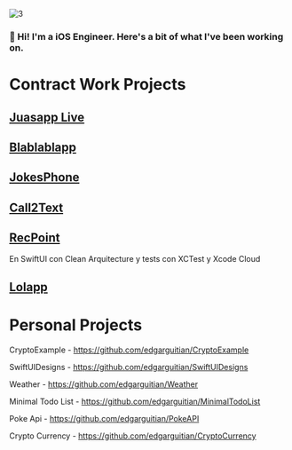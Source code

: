 
![3](https://github.com/user-attachments/assets/9d39469f-fa27-4e87-a76c-1873ed395d4d)


### 👋 Hi! I'm a iOS Engineer. Here's a bit of what I've been working on.

# Contract Work Projects

## [Juasapp Live](https://apps.apple.com/es/app/juasapp-live-bromas/id1088907989)

## [Blablablapp](https://apps.apple.com/es/app/blablablapp/id993705622)

## [JokesPhone](https://apps.apple.com/es/app/jokesphone/id1091182031)

## [Call2Text](https://apps.apple.com/es/app/call2text-grabar-y-transcribir/id1659636086)

## [RecPoint](https://apps.apple.com/es/app/recpoint-grabar-llamadas/id6449040686)

En SwiftUI con Clean Arquitecture y tests con XCTest y Xcode Cloud

## [Lolapp](https://apps.apple.com/cl/app/lolapp-bromas-telef%C3%B3nicas/id1217833104)

# Personal Projects

CryptoExample - https://github.com/edgarguitian/CryptoExample

SwiftUIDesigns - https://github.com/edgarguitian/SwiftUIDesigns

Weather - https://github.com/edgarguitian/Weather

Minimal Todo List - https://github.com/edgarguitian/MinimalTodoList

Poke Api - https://github.com/edgarguitian/PokeAPI

Crypto Currency - https://github.com/edgarguitian/CryptoCurrency

